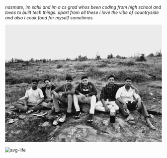 *nasmate, im sahil and im a cs grad whos been coding from high school and loves to built tech things. apart from all these i love the vibe of countryside and also i cook food for myself sometimes.*

![My Banner](https://github.com/ogsahil/ogsahil/blob/main/countryside.jpg)

![avg-life](https://tenor.com/view/wojak-skye-productions-dustin-odaffer-prince-of-zimbabwe-millenia-thinker-gif-24269358)

